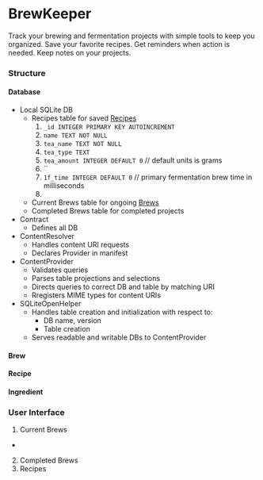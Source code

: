 # BrewKeeper

Track your brewing and fermentation projects with simple tools to keep you organized. Save your favorite recipes. Get reminders when action is needed. Keep notes on your projects.

### Structure
#### Database
  + Local SQLite DB
    - Recipes table for saved [Recipes](#recipe)
      1. `_id INTEGER PRIMARY KEY AUTOINCREMENT`
      2. `name TEXT NOT NULL`
      3. `tea_name TEXT NOT NULL`
      4. `tea_type TEXT`
      5. `tea_amount INTEGER DEFAULT 0` // default units is grams
      6. ``
      6. `1f_time INTEGER DEFAULT 0` // primary fermentation brew time in milliseconds
      7.
    - Current Brews table for ongoing [Brews](#brew)
    - Completed Brews table for completed projects
  + Contract
    - Defines all DB   
  + ContentResolver
    - Handles content URI requests
    - Declares Provider in manifest
  + ContentProvider
    - Validates queries
    - Parses table projections and selections
    - Directs queries to correct DB and table by matching URI
    - Rregisters MIME types for content URIs
  + SQLiteOpenHelper
    - Handles table creation and initialization with respect to:
      - DB name, version
      - Table creation
    - Serves readable and writable DBs to ContentProvider  

#### Brew

#### Recipe

#### Ingredient

### User Interface
1. Current Brews
  +
2. Completed Brews
3. Recipes
